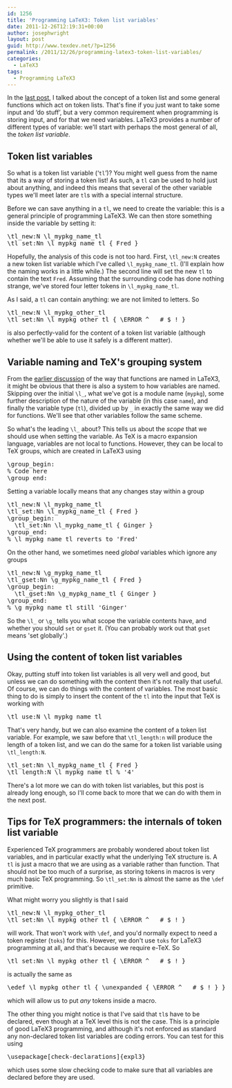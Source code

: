 ```yaml
---
id: 1256
title: 'Programming LaTeX3: Token list variables'
date: 2011-12-26T12:19:31+00:00
author: josephwright
layout: post
guid: http://www.texdev.net/?p=1256
permalink: /2011/12/26/programming-latex3-token-list-variables/
categories:
  - LaTeX3
tags:
  - Programming LaTeX3
---
```

In the <a title="Programming LaTeX3: Category codes, tokens and token lists" href="http://www.texdev.net/2011/12/21/programming-latex3-category-codes-tokens-and-token-lists/">last post</a>, I talked about the concept of a token list and some general functions which act on token lists. That's fine if you just want to take some input and ‘do stuff’, but a very common requirement when programming is storing input, and for that we need variables. LaTeX3 provides a number of different types of variable: we'll start with perhaps the most general of all, the <em>token list variable</em>.
<h2>Token list variables</h2>
So what is a token list variable (‘<code>tl</code>’)? You might well guess from the name that its a way of storing a token list! As such, a <code>tl</code> can be used to hold just about anything, and indeed this means that several of the other variable types we'll meet later are <code>tl</code>s with a special internal structure.

Before we can save anything in a <code>tl</code>, we need to create the variable: this is a general principle of programming LaTeX3. We can then store something inside the variable by setting it:
<pre>\tl_new:N \l_mypkg_name_tl
\tl_set:Nn \l_mypkg_name_tl { Fred }</pre>
Hopefully, the analysis of this code is not too hard. First, <code>\tl_new:N</code> creates a new token list variable which I've called <code>\l_mypkg_name_tl</code>. (I'll explain how the naming works in a little while.) The second line will set the new <code>tl</code> to contain the text <code>Fred</code>. Assuming that the surrounding code has done nothing strange, we've stored four letter tokens in <code>\l_mypkg_name_tl</code>.

As I said, a <code>tl</code> can contain anything: we are not limited to letters. So
<pre>\tl_new:N \l_mypkg_other_tl
\tl_set:Nn \l_mypkg_other_tl { \ERROR ^ _ # $ ! }</pre>
is also perfectly-valid for the content of a token list variable (although whether we'll be able to use it safely is a different matter).
<h2>Variable naming and TeX's grouping system</h2>
From the <a title="Programming LaTeX3: Creating functions" href="http://www.texdev.net/2011/12/14/programming-latex3-creating-functions/">earlier discussion</a> of the way that functions are named in LaTeX3, it might be obvious that there is also a system to how variables are named. Skipping over the initial <code>\l_</code>, what we've got is a module name (<code>mypkg</code>), some further description of the nature of the variable (in this case <code>name</code>), and finally the variable type (<code>tl</code>), divided up by <code>_</code> in exactly the same way we did for functions. We'll see that other variables follow the same scheme.

So what's the leading <code>\l_</code> about? This tells us about the <em>scope</em> that we should use when setting the variable. As TeX is a macro expansion language, variables are not local to functions. However, they can be local to TeX groups, which are created in LaTeX3 using
<pre>\group_begin:
% Code here
\group_end:
</pre>
Setting a variable locally means that any changes stay within a group
<pre>\tl_new:N \l_mypkg_name_tl
\tl_set:Nn \l_mypkg_name_tl { Fred }
\group_begin:
  \tl_set:Nn \l_mypkg_name_tl { Ginger }
\group_end:
% \l_mypkg_name_tl reverts to 'Fred'
</pre>
On the other hand, we sometimes need <em>global</em> variables which ignore any groups
<pre>\tl_new:N \g_mypkg_name_tl
\tl_gset:Nn \g_mypkg_name_tl { Fred }
\group_begin:
  \tl_gset:Nn \g_mypkg_name_tl { Ginger }
\group_end:
% \g_mypkg_name_tl still 'Ginger'
</pre>
So the <code>\l_</code> or <code>\g_</code> tells you what scope the variable contents have, and whether you should <code>set</code> or <code>gset</code> it. (You can probably work out that <code>gset</code> means 'set globally'.)
<h2>Using the content of token list variables</h2>
Okay, putting stuff into token list variables is all very well and good, but unless we can do something with the content then it's not really that useful. Of course, we can do things with the content of variables. The most basic thing to do is simply to insert the content of the <code>tl</code> into the input that TeX is working with
<pre>\tl_use:N \l_mypkg_name_tl
</pre>
That's very handy, but we can also examine the content of a token list variable. For example, we saw before that <code>\tl_length:n</code> will produce the length of a token list, and we can do the same for a token list variable using <code>\tl_length:N</code>.
<pre>\tl_set:Nn \l_mypkg_name_tl { Fred }
\tl_length:N \l_mypkg_name_tl % '4'
</pre>
There's a lot more we can do with token list variables, but this post is already long enough, so I'll come back to more that we can do with them in the next post.
<h2>Tips for TeX programmers: the internals of token list variable</h2>
Experienced TeX programmers are probably wondered about token list variables, and in particular exactly what the underlying TeX structure is. A <code>tl</code> is just a macro that we are using as a variable rather than function. That should not be too much of a surprise, as storing tokens in macros is very much basic TeX programming. So <code>\tl_set:Nn</code> is almost the same as the <code>\def</code> primitive.

What might worry you slightly is that I said
<pre>\tl_new:N \l_mypkg_other_tl
\tl_set:Nn \l_mypkg_other_tl { \ERROR ^ _ # $ ! }</pre>
will work. That won't work with <code>\def</code>, and you'd normally expect to need a token register (<code>toks</code>) for this. However, we don't use <code>toks</code> for LaTeX3 programming at all, and that's because we require e-TeX. So
<pre>\tl_set:Nn \l_mypkg_other_tl { \ERROR ^ _ # $ ! }</pre>
is actually the same as
<pre>\edef \l_mypkg_other_tl { \unexpanded { \ERROR ^ _ # $ ! } }</pre>
which will allow us to put <em>any</em> tokens inside a macro.

The other thing you might notice is that I've said that <code>tl</code>s have to be declared, even though at a TeX level this is not the case. This is a principle of good LaTeX3 programming, and although it's not enforced as standard any non-declared token list variables are coding errors. You can test for this using
<pre>\usepackage[check-declarations]{expl3}</pre>
which uses some slow checking code to make sure that all variables are declared before they are used.
